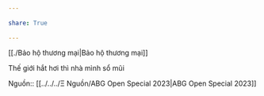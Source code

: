 ---  
share: True  
---  
[[./Bảo hộ thương mại|Bảo hộ thương mại]]  
Thế giới hắt hơi thì nhà mình sổ mũi  
  
Nguồn:: [[../../../Ξ Nguồn/ABG Open Special 2023|ABG Open Special 2023]]  
